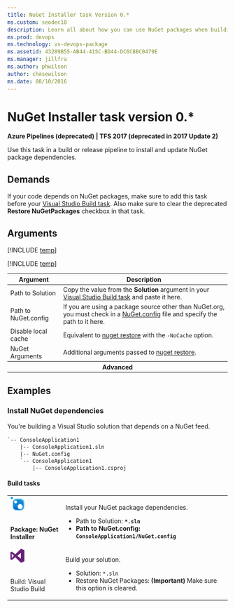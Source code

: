 ```yaml
---
title: NuGet Installer task Version 0.*
ms.custom: seodec18
description: Learn all about how you can use NuGet packages when building code in Azure Pipelines and Team Foundation Server
ms.prod: devops
ms.technology: vs-devops-package
ms.assetid: 43289B55-AB44-415C-BD44-DC6C8BC0479E
ms.manager: jillfra
ms.author: phwilson
author: chasewilson
ms.date: 08/10/2016
---
```


# NuGet Installer task version 0.*

**Azure Pipelines (deprecated) | TFS 2017 (deprecated in 2017 Update 2)**

Use this task in a build or release pipeline to install and update NuGet package dependencies.

## Demands

If your code depends on NuGet packages, make sure to add this task before your [Visual Studio Build task](../../build/visual-studio-build.md). Also make sure to clear the deprecated **Restore NuGetPackages** checkbox in that task.

## Arguments

<table>
<thead>
<tr>
<th>Argument</th>
<th>Description</th>
</tr>
</thead>
<tr>
<td>Path to Solution</td>
<td>
Copy the value from the <strong>Solution</strong> argument in your <a href="../../build/visual-studio-build.md" data-raw-source="[Visual Studio Build task](../../build/visual-studio-build.md)">Visual Studio Build task</a> and paste it here.
</td>
</tr>
<tr>
<td>Path to NuGet.config</td>
<td>
If you are using a package source other than NuGet.org, you must check in a <a href="http://docs.nuget.org/Consume/NuGet-Config-File" data-raw-source="[NuGet.config](http://docs.nuget.org/Consume/NuGet-Config-File)">NuGet.config</a> file and specify the path to it here.
</td>
</tr>
<tr>
<td>Disable local cache</td>
<td>
Equivalent to <a href="https://docs.nuget.org/consume/command-line-reference#user-content-restore-command" data-raw-source="[nuget restore](https://docs.nuget.org/consume/command-line-reference#user-content-restore-command)">nuget restore</a> with the <code>-NoCache</code> option.
</td>
</tr>
<tr>
<td>NuGet Arguments</td>
<td>
Additional arguments passed to <a href="https://docs.nuget.org/consume/command-line-reference#user-content-restore-command" data-raw-source="[nuget restore](https://docs.nuget.org/consume/command-line-reference#user-content-restore-command)">nuget restore</a>.
</td>
</tr>
<tr><th style="text-align: center" colspan="2">Advanced</th></tr>

[!INCLUDE [temp](../../_shared/nuget-step-arguments.md)]

[!INCLUDE [temp](../../_shared/control-options-arguments.md)]

</table>

## Examples

### Install NuGet dependencies

You're building a Visual Studio solution that depends on a NuGet feed.

```
`-- ConsoleApplication1
    |-- ConsoleApplication1.sln
    |-- NuGet.config
    `-- ConsoleApplication1
        |-- ConsoleApplication1.csproj
```


#### Build tasks

<table>
<tr>
<td>

<img src="../_img/nuget-installer.png" alt="Package: NuGet Installer"/>

<br/><strong>Package: NuGet Installer</strong></td>
<td>
<p>Install your NuGet package dependencies.</p>
<ul>
<li>Path to Solution: <code><strong>*.sln</code></li>
<li>Path to NuGet.config: <code>ConsoleApplication1/NuGet.config</code></li>
</ul>
</td>
</tr>
<tr>
<td>

<img src="../../build/_img/visual-studio-build.png" alt="Build: Visual Studio Build"/>

<br/></strong>Build: Visual Studio Build<strong></td>
<td>
<p>Build your solution.</p>
<ul>
<li>Solution: <code></strong>*.sln</code></li>
<li>Restore NuGet Packages: <strong>(Important)</strong> Make sure this option is cleared.</li>
</ul>
</td>
</tr>
</table>


